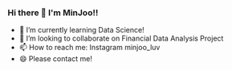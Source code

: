 ### Hi there 👋 I'm MinJoo!!

- 🌱 I’m currently learning Data Science!
- 👯 I’m looking to collaborate on Financial Data Analysis Project
- 📫 How to reach me: Instagram minjoo_luv
- 😄 Please contact me! 

<!--
**MinJoooo/MinJoooo** is a ✨ _special_ ✨ repository because its `README.md` (this file) appears on your GitHub profile.

Here are some ideas to get you started:

- 🔭 I’m currently working on Data Science!
- 🌱 I’m currently learning ...
- 👯 I’m looking to collaborate on ...
- 🤔 I’m looking for help with ...
- 💬 Ask me about ...
- 📫 How to reach me: ...
- 😄 Pronouns: ...
- ⚡ Fun fact: ...
-->

